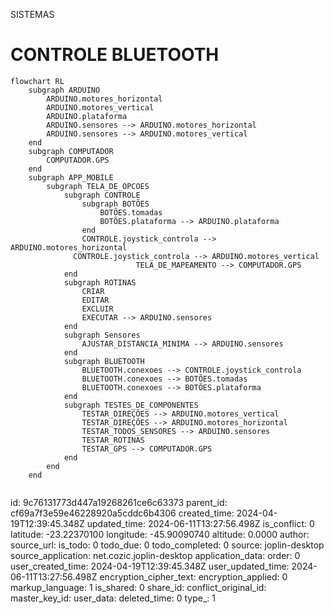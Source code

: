 SISTEMAS

# CONTROLE BLUETOOTH

```mermaid
flowchart RL
    subgraph ARDUINO
        ARDUINO.motores_horizontal
        ARDUINO.motores_vertical
        ARDUINO.plataforma
        ARDUINO.sensores --> ARDUINO.motores_horizontal
        ARDUINO.sensores --> ARDUINO.motores_vertical
    end
    subgraph COMPUTADOR
        COMPUTADOR.GPS
    end
    subgraph APP_MOBILE
        subgraph TELA_DE_OPCOES
            subgraph CONTROLE
                subgraph BOTÕES
                    BOTÕES.tomadas
                    BOTÕES.plataforma --> ARDUINO.plataforma
                end
                CONTROLE.joystick_controla --> ARDUINO.motores_horizontal
              CONTROLE.joystick_controla --> ARDUINO.motores_vertical
			  				TELA_DE_MAPEAMENTO --> COMPUTADOR.GPS
            end
            subgraph ROTINAS
                CRIAR
                EDITAR
                EXCLUIR
                EXECUTAR --> ARDUINO.sensores
            end
            subgraph Sensores
                AJUSTAR_DISTANCIA_MINIMA --> ARDUINO.sensores
            end
            subgraph BLUETOOTH
                BLUETOOTH.conexoes --> CONTROLE.joystick_controla
                BLUETOOTH.conexoes --> BOTÕES.tomadas
                BLUETOOTH.conexoes --> BOTÕES.plataforma
            end
            subgraph TESTES_DE_COMPONENTES
                TESTAR_DIREÇÕES --> ARDUINO.motores_vertical
                TESTAR_DIREÇÕES --> ARDUINO.motores_horizontal
                TESTAR_TODOS_SENSORES --> ARDUINO.sensores
                TESTAR_ROTINAS 
                TESTAR_GPS --> COMPUTADOR.GPS
            end
        end
    end


```

id: 9c76131773d447a19268261ce6c63373
parent_id: cf69a7f3e59e46228920a5cddc6b4306
created_time: 2024-04-19T12:39:45.348Z
updated_time: 2024-06-11T13:27:56.498Z
is_conflict: 0
latitude: -23.22370100
longitude: -45.90090740
altitude: 0.0000
author: 
source_url: 
is_todo: 0
todo_due: 0
todo_completed: 0
source: joplin-desktop
source_application: net.cozic.joplin-desktop
application_data: 
order: 0
user_created_time: 2024-04-19T12:39:45.348Z
user_updated_time: 2024-06-11T13:27:56.498Z
encryption_cipher_text: 
encryption_applied: 0
markup_language: 1
is_shared: 0
share_id: 
conflict_original_id: 
master_key_id: 
user_data: 
deleted_time: 0
type_: 1